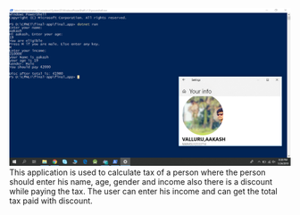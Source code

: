 ![Final App Image](https://github.com/aakashvalluru/final-app/blob/master/Screenshot%20(172).png)
This application is used to calculate tax of a person where the person should enter his name, age, gender and income also there is a discount while paying the tax. The user can enter his income and can get the total tax paid with discount.
